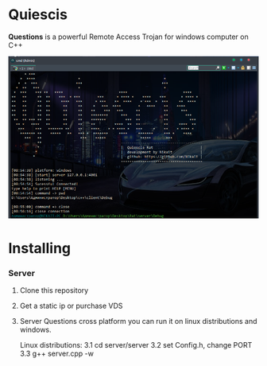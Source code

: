 # Quiescis

<b>Questions</b> is a powerful Remote Access Trojan for windows computer on C++

![alt text](img/header.png)

# Installing
### Server
1. Clone this repository 
2. Get a static ip or purchase VDS
3. Server Questions cross platform
   you can run it on linux distributions
   and windows.

   
   
   Linux distributions:
   3.1 cd server/server
   3.2 set Config.h, change PORT
   3.3 g++ server.cpp -w
   
